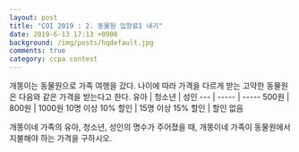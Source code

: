 ```yaml
---
layout: post
title: "COI 2019 : 2. 동물원 입장료1 내기"
date: 2019-6-13 17:13 +0900
background: /img/posts/hqdefault.jpg
comments: true
category: ccpa contest
---
```


개똥이는 동물원으로 가족 여행을 갔다. 나이에 따라 가격을 다르게 받는 고약한 동물원은 다음와 같은 가격을 받는다고 한다.
유아 | 청소년 | 성인
--- | ----- | -----
500원 | 800원 | 1000원
10명 이상 10% 할인 | 15명 이상 15% 할인 | 할인 없음

개똥이네 가족의 유아, 청소년, 성인의 명수가 주어졌을 때, 개똥이네 가족이 동물원에서 지불해야 하는 가격을 구하시오.

